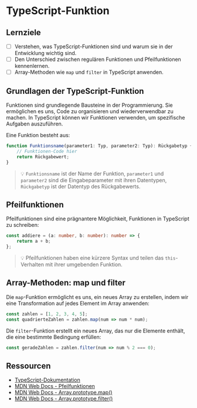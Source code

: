 # TypeScript-Funktion

## Lernziele
- [ ] Verstehen, was TypeScript-Funktionen sind und warum sie in der Entwicklung wichtig sind.
- [ ] Den Unterschied zwischen regulären Funktionen und Pfeilfunktionen kennenlernen.
- [ ] Array-Methoden wie `map` und `filter` in TypeScript anwenden.

## Grundlagen der TypeScript-Funktion
Funktionen sind grundlegende Bausteine in der Programmierung. Sie ermöglichen es uns, Code zu organisieren und wiederverwendbar zu machen. In TypeScript können wir Funktionen verwenden, um spezifische Aufgaben auszuführen.

Eine Funktion besteht aus:
```typescript
function Funktionsname(parameter1: Typ, parameter2: Typ): Rückgabetyp {
    // Funktionen-Code hier
    return Rückgabewert;
}
```
> 💡 `Funktionsname` ist der Name der Funktion, `parameter1` und `parameter2` sind die Eingabeparameter mit ihren Datentypen, `Rückgabetyp` ist der Datentyp des Rückgabewerts.

## Pfeilfunktionen
Pfeilfunktionen sind eine prägnantere Möglichkeit, Funktionen in TypeScript zu schreiben:
```typescript
const addiere = (a: number, b: number): number => {
    return a + b;
};
```
> 💡 Pfeilfunktionen haben eine kürzere Syntax und teilen das `this`-Verhalten mit ihrer umgebenden Funktion.

## Array-Methoden: map und filter
Die `map`-Funktion ermöglicht es uns, ein neues Array zu erstellen, indem wir eine Transformation auf jedes Element im Array anwenden:
```typescript
const zahlen = [1, 2, 3, 4, 5];
const quadrierteZahlen = zahlen.map(num => num * num);
```

Die `filter`-Funktion erstellt ein neues Array, das nur die Elemente enthält, die eine bestimmte Bedingung erfüllen:
```typescript
const geradeZahlen = zahlen.filter(num => num % 2 === 0);
```

## Ressourcen
- [TypeScript-Dokumentation](https://www.typescriptlang.org/docs/)
- [MDN Web Docs - Pfeilfunktionen](https://developer.mozilla.org/de/docs/Web/JavaScript/Reference/Functions/Arrow_functions)
- [MDN Web Docs - Array.prototype.map()](https://developer.mozilla.org/de/docs/Web/JavaScript/Reference/Global_Objects/Array/map)
- [MDN Web Docs - Array.prototype.filter()](https://developer.mozilla.org/de/docs/Web/JavaScript/Reference/Global_Objects/Array/filter)